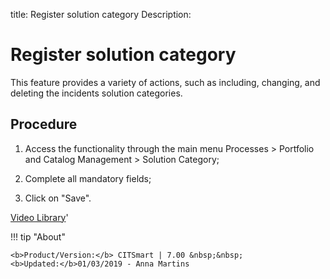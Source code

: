 title: Register solution category
Description: 
# Register solution category

This feature provides a variety of actions, such as including, changing, and deleting the incidents solution categories.

Procedure
--------------

1.  Access the functionality through the main menu Processes \> Portfolio and
    Catalog Management \> Solution Category;

2.  Complete all mandatory fields;

3.  Click on "Save".

<i class='fa fa-youtube-play  fa-2x' style='color:#97ce17;vertical-align: middle;'> </i> [Video Library](https://www.youtube.com/playlist?list=PLB5qK2uzf2RPsG8HdkE7qEHB39yEI_T8y)'

!!! tip "About"

    <b>Product/Version:</b> CITSmart | 7.00 &nbsp;&nbsp;
    <b>Updated:</b>01/03/2019 - Anna Martins

